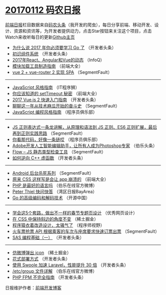 # [20170112 码农日报](https://github.com/kujian/frontendDaily/blob/master/2017/01/12.md)

[前端日报](http://caibaojian.com/c/news)栏目数据来自[码农头条](http://hao.caibaojian.com/)（我开发的爬虫），每日分享前端、移动开发、设计、资源和资讯等，为开发者提供动力，点击Star按钮来关注这个项目，点击Watch来收听每日的更新[Github主页](https://github.com/kujian/frontendDaily)
* [为什么说 2017 年你必须要学习 Go 了](http://hao.caibaojian.com/21353.html) （开发者头条）
* [初识组件系统](http://hao.caibaojian.com/21359.html) （开发者头条）
* [2017年React、Angular和Vue的动态](http://hao.caibaojian.com/21326.html) （InfoQ）
* [模块加载工具制造指南](http://hao.caibaojian.com/21342.html) （前端大全）
* [vue 2 + vue-router 2 实现 SPA](http://hao.caibaojian.com/21368.html) （SegmentFault）

***
* [JavaScript 风格指南](http://hao.caibaojian.com/21377.html) （IT程序狮）
* [你应该知道的 setTimeout 秘密](http://hao.caibaojian.com/21343.html) （前端大全）
* [2017 Vue.js 2 快速入门指南](http://hao.caibaojian.com/21361.html) （开发者头条）
* [聊聊这一年从技术麻瓜开始的奋斗史](http://hao.caibaojian.com/21365.html) （SegmentFault）
* [JavaScript 编程风格指南](http://hao.caibaojian.com/21350.html) （程序员俱乐部）

***
* [JS 正则表达式一条龙讲解，从原理和语法到 JS 正则、ES6 正则扩展，最后再到正则实践思路](http://hao.caibaojian.com/21366.html) （SegmentFault）
* [你看那代码，好像一条链哎](http://hao.caibaojian.com/21351.html) （程序员俱乐部）
* [Adobe开发人工智能编辑助手，让所有人成为Photoshop专家](http://hao.caibaojian.com/21362.html) （伯乐头条）
* [Flow &#8211; JS 静态类型检查工具](http://hao.caibaojian.com/21364.html) （SegmentFault）
* [如何逆向 C++ 虚函数](http://hao.caibaojian.com/21356.html) （开发者头条）

***
* [Android 后台杀死系列](http://hao.caibaojian.com/21369.html) （SegmentFault）
* [原来 CSS 这样写是会让 app 崩溃的](http://hao.caibaojian.com/21344.html) （前端大全）
* [PHP 是最好的语言吗](http://hao.caibaojian.com/21386.html) （伯乐在线官方微博）
* [Peter Thiel 快问快答](http://hao.caibaojian.com/21337.html) （湾区日报BayArea）
* [Go 的高级编码和解码技术](http://hao.caibaojian.com/21378.html) （开源中国）

***
* [学会这5个套路，做出不一样的春节专题页设计](http://hao.caibaojian.com/21379.html) （优秀网页设计）
* [在 CSS 中保持斜边的角度不变](http://hao.caibaojian.com/21391.html) （稀土掘金）
* [程序猿衣着改造设计，太骚气了](http://hao.caibaojian.com/21370.html) （程序师视野）
* [火车票抢票 API 根据乘客的车次与座席要求快速订票出票](http://hao.caibaojian.com/21367.html) （SegmentFault）
* [SAS 编程基础（一）](http://hao.caibaojian.com/21358.html) （开发者头条）

***
* [仿微博弹出 icon](http://hao.caibaojian.com/21383.html) （稀土掘金）
* [花式部署方式](http://hao.caibaojian.com/21360.html) （开发者头条）
* [使用 Swoole 加速 Laravel，性能提升 30 倍](http://hao.caibaojian.com/21354.html) （开发者头条）
* [/etc/group 文件详解](http://hao.caibaojian.com/21388.html) （伯乐在线官方微博）
* [PHP FPM 不完全指南](http://hao.caibaojian.com/21355.html) （开发者头条）

日报维护作者：[前端开发博客](http://caibaojian.com/) 